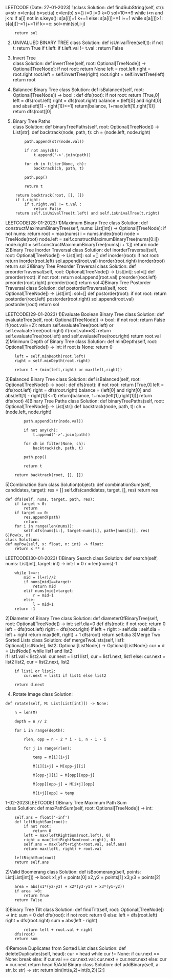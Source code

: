  LEETCODE (Date: 27-01-2023)
1)class Solution:
    def findSubString(self, str):
        a=str
        n=len(a)
        b=set(a)
        c=len(b)
        s={}
        i=0
        j=0
        k=0
        sol=10**9
        while i<n and j<n:
            if a[i] not in s.keys():
                s[a[i]]=1
                k+=1
            else:
                s[a[i]]+=1
            i+=1
            while s[a[j]]>1:
                s[a[j]]-=1
                j+=1
            if k==c:
                sol=min(sol,i-j)
                
        return sol
  
 2) UNIVALUED BINARY TREE
  class Solution:
    def isUnivalTree(self,t):
        if not t: return True
        if t.left:
            if t.left.val != t.val :
                return False 
 3) Invert Tree               
   class Solution:
    def invertTree(self, root: Optional[TreeNode]) -> Optional[TreeNode]:
            if not root:
                return None
            left = root.left
            right = root.right
            root.left = self.invertTree(right)
            root.right = self.invertTree(left)
            return root

4) Balanced Binary Tree
class Solution:
    def isBalanced(self, root: Optional[TreeNode]) -> bool :
        def dfs(root):
            if not root: 
                return [True,0]
            left = dfs(root.left)
            right = dfs(root.right)
            balance = (left[0] and right[0] and abs(left[1] - right[1])<=1)
            return[balance, 1+max(left[1],right[1])]
       return dfs(root)[0] 
    
5) Binary Tree Paths        
 class Solution:
    def binaryTreePaths(self, root: Optional[TreeNode]) -> List[str]:
        def backtrack(node, path, t):
            ch = (node.left, node.right)
            
            path.append(str(node.val))

            if not any(ch): 
                t.append('->'.join(path))
                
            for ch in filter(None, ch):
                backtrack(ch, path, t)
                
            path.pop()
                    
            return t
        
        return backtrack(root, [], [])
        if t.right:
            if t.right.val != t.val :
                return False
        return self.isUnivalTree(t.left) and self.isUnivalTree(t.right)

LEETCODE(28-01-2023)
1)Maximum Binary Tree
class Solution:
    def constructMaximumBinaryTree(self, nums: List[int]) -> Optional[TreeNode]:
        if not nums: return
        root = max(nums)
        i = nums.index(root)
        node = TreeNode(root)
        node.left = self.constructMaximumBinaryTree(nums[0:i])
        node.right = self.constructMaximumBinaryTree(nums[i + 1:])
        return node
2)Binary Tree Inorder Traversal
class Solution:
    def inorderTraversal(self, root: Optional[TreeNode]) -> List[int]:
        sol =[]
        def inorder(root):
            if not root: return 
            inorder(root.left)
            sol.append(root.val)
            inorder(root.right)
        inorder(root)
        return sol
3)Binary Tree Preorder Traversal
class Solution:
    def preorderTraversal(self, root: Optional[TreeNode]) -> List[int]:
        sol=[]
        def preorder(root):
            if not root: return
            sol.append(root.val)
            preorder(root.left)
            preorder(root.right)
        preorder(root)
        return sol
4)Binary Tree Postorder Traversal
class Solution:
    def postorderTraversal(self, root: Optional[TreeNode]) -> List[int]:
        sol=[]
        def postorder(root):
            if not root: return 
            postorder(root.left)
            postorder(root.right)
            sol.append(root.val)
        postorder(root)
        return sol
     
LEETCODE(29-01-2023)
1)Evaluate Boolean Binary Tree
class Solution:
    def evaluateTree(self, root: Optional[TreeNode]) -> bool:
        if not root:
            return False
        if(root.val==2):
            return self.evaluateTree(root.left) or self.evaluateTree(root.right)
        if(root.val==3):
            return self.evaluateTree(root.left) and self.evaluateTree(root.right)
        return root.val
 2)Minimum Depth of Binary Tree
 class Solution:
    def minDepth(self, root: Optional[TreeNode]) -> int:
        if root is None:
            return 0

        left = self.minDepth(root.left)
        right = self.minDepth(root.right)

        return 1 + (min(left,right) or max(left,right))
  3)Balanced Binary Tree
  class Solution:
    def isBalanced(self, root: Optional[TreeNode]) -> bool :
        def dfs(root):
            if not root: 
                return [True,0]
            left = dfs(root.left)
            right = dfs(root.right)
            balance = (left[0] and right[0] and abs(left[1] - right[1])<=1)
            return[balance, 1+max(left[1],right[1])]
        return dfs(root)
  4)Binary Tree Paths
  class Solution:
    def binaryTreePaths(self, root: Optional[TreeNode]) -> List[str]:
        def backtrack(node, path, t):
            ch = (node.left, node.right)
            
            path.append(str(node.val))

            if not any(ch): 
                t.append('->'.join(path))
                
            for ch in filter(None, ch):
                backtrack(ch, path, t)
                
            path.pop()
                    
            return t
        
        return backtrack(root, [], [])
   5)Combination Sum
   class Solution(object):
    def combinationSum(self, candidates, target):
        res = []
        self.dfs(candidates, target, [], res)
        return res
    
    def dfs(self, nums, target, path, res):
        if target < 0:
            return 
        if target == 0:
            res.append(path)
            return 
        for i in range(len(nums)):
            self.dfs(nums[i:], target-nums[i], path+[nums[i]], res)
    6)Pow(x, n)
    class Solution:
    def myPow(self, x: float, n: int) -> float:
        return x ** n
LEETCODE(30-01-2023)
1)Binary Search
class Solution:
    def search(self, nums: List[int], target: int) -> int:
        l = 0
        r = len(nums)-1
        
        while l<=r:
            mid = (l+r)//2
            if nums[mid]==target:
                return mid
            elif nums[mid]>target:
                r = mid-1
            else:
                l = mid+1
        return -1
2)Diameter of Binary Tree
class Solution:
    def diameterOfBinaryTree(self, root: Optional[TreeNode]) -> int:
        self.dia=0
        def dfs(root):
            if not root:
                return 0
            left = dfs(root.left)
            right = dfs(root.right)
            if left + right > self.dia :
                self.dia = left + right
            return max(left, right) + 1
        dfs(root)
        return self.dia
 3)Merge Two Sorted Lists
 class Solution:
    def mergeTwoLists(self, list1: Optional[ListNode], list2: Optional[ListNode]) -> Optional[ListNode]:
        cur = d = ListNode()
        while list1 and list2:               
            if list1.val < list2.val:
                cur.next = list1
                list1, cur = list1.next, list1
            else:
                cur.next = list2
                list2, cur = list2.next, list2
                
        if list1 or list2:
            cur.next = list1 if list1 else list2
            
        return d.next
   4) Rotate Image
   class Solution:

    def rotate(self, M: List[List[int]]) -> None:

        n = len(M)

        depth = n // 2

        for i in range(depth):

            rlen, opp = n - 2 * i - 1, n - 1 - i

            for j in range(rlen):

                temp = M[i][i+j]

                M[i][i+j] = M[opp-j][i]

                M[opp-j][i] = M[opp][opp-j]

                M[opp][opp-j] = M[i+j][opp]

                M[i+j][opp] = temp
  1-02-2023(LEETCODE)
1)Binary Tree Maximum Path Sum   
class Solution:
    def maxPathSum(self, root: Optional[TreeNode]) -> int:

        self.ans = float('-inf')
        def leftRightSum(root):
            if not root:
                return 0
            left = max(leftRightSum(root.left), 0)
            right = max(leftRightSum(root.right), 0)
            self.ans = max(left+right+root.val, self.ans)
            return max(left, right) + root.val
        
        leftRightSum(root)
        return self.ans
 2)Valid Boomerang
 class Solution:
    def isBoomerang(self, points: List[List[int]]) -> bool:
        x1,y1 = points[0]
        x2,y2 = points[1]
        x3,y3 = points[2]

        area = abs(x1*(y2-y3) + x2*(y3-y1) + x3*(y1-y2))
        if area !=0:
            return True
        return False
 3)Binary Tree Tilt
 class Solution:
    def findTilt(self, root: Optional[TreeNode]) -> int:
        sum = 0
        def dfs(root):
            if not root:
                return 0
            else:
                left = dfs(root.left)
                right = dfs(root.right)
                sum = abs(left - right)

            return left + root.val + right
        dfs(root)
        return sum
  4)Remove Duplicates from Sorted List
 class Solution:
    def deleteDuplicates(self, head):
        cur = head
        while cur != None:
            if cur.next == None:
                break
            else:
                if cur.val == cur.next.val:
                    cur.next = cur.next.next
                else:
                    cur = cur.next
        return head
 5)Add Binary
class Solution:
    def addBinary(self, a: str, b: str) -> str:
        return bin(int(a,2)+int(b,2))[2:]


